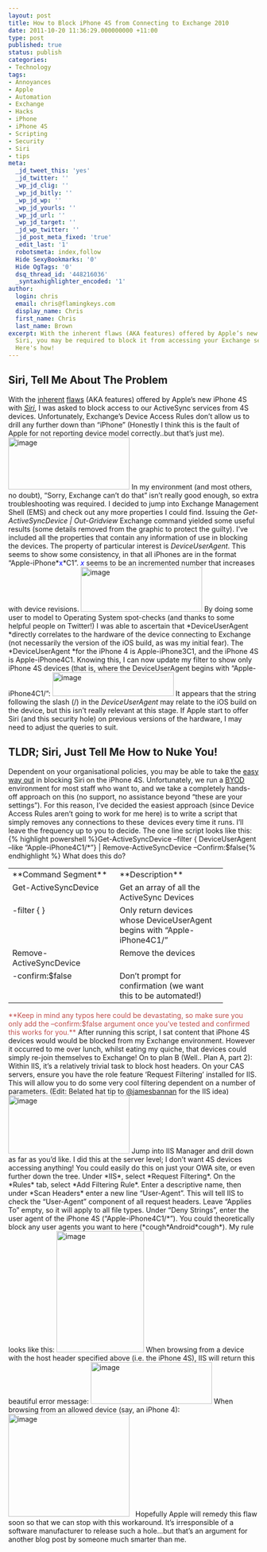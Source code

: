 ```yaml
---
layout: post
title: How to Block iPhone 4S from Connecting to Exchange 2010
date: 2011-10-20 11:36:29.000000000 +11:00
type: post
published: true
status: publish
categories:
- Technology
tags:
- Annoyances
- Apple
- Automation
- Exchange
- Hacks
- iPhone
- iPhone 4S
- Scripting
- Security
- Siri
- tips
meta:
  _jd_tweet_this: 'yes'
  _jd_twitter: ''
  _wp_jd_clig: ''
  _wp_jd_bitly: ''
  _wp_jd_wp: ''
  _wp_jd_yourls: ''
  _wp_jd_url: ''
  _wp_jd_target: ''
  _jd_wp_twitter: ''
  _jd_post_meta_fixed: 'true'
  _edit_last: '1'
  robotsmeta: index,follow
  Hide SexyBookmarks: '0'
  Hide OgTags: '0'
  dsq_thread_id: '448216036'
  _syntaxhighlighter_encoded: '1'
author:
  login: chris
  email: chris@flamingkeys.com
  display_name: Chris
  first_name: Chris
  last_name: Brown
excerpt: With the inherent flaws (AKA features) offered by Apple’s new iPhone 4S with
  Siri, you may be required to block it from accessing your Exchange server via ActiveSync..
  Here's how!
---
```

## 
## Siri, Tell Me About The Problem
With the <a href="http://www.theage.com.au/it-pro/security-it/iphone-4s-security-hole-uncovered-20111019-1m6xt.html">inherent</a> <a href="http://nakedsecurity.sophos.com/2011/10/19/siri-iphone-4s-unlocked/">flaws</a> (AKA features) offered by Apple’s new iPhone 4S with *<a href="http://www.apple.com/iphone/features/siri.html">Siri</a>*, I was asked to block access to our ActiveSync services from 4S devices. Unfortunately, Exchange’s Device Access Rules don’t allow us to drill any further down than “iPhone” (Honestly I think this is the fault of Apple for not reporting device model correctly..but that’s just me).
<a href="https://www.flamingkeys.com/wp-content/uploads/2011/10/image.png"><img style="background-image: none; margin: 0px; padding-left: 0px; padding-right: 0px; display: inline; padding-top: 0px; border-width: 0px;" title="image" src="{{ site.baseurl }}/assets/image_thumb.png" alt="image" width="244" height="105" border="0" /></a>
In my environment (and most others, no doubt), “Sorry, Exchange can’t do that” isn’t really good enough, so extra troubleshooting was required. I decided to jump into Exchange Management Shell (EMS) and check out any more properties I could find. Issuing the *Get-ActiveSyncDevice | Out-Gridview* Exchange command yielded some useful results (some details removed from the graphic to protect the guilty). I’ve included all the properties that contain any information of use in blocking the devices. The property of particular interest is *DeviceUserAgent*. This seems to show some consistency, in that all iPhones are in the format “Apple-iPhone*<span style="color: #0000ff;">x</span>*C1”. *<span style="color: #0000ff;">x</span>* seems to be an incremented number that increases with device revisions.
<a href="https://www.flamingkeys.com/wp-content/uploads/2011/10/image1.png"><img style="background-image: none; margin: 0px; padding-left: 0px; padding-right: 0px; display: inline; padding-top: 0px; border-width: 0px;" title="image" src="{{ site.baseurl }}/assets/image_thumb1.png" alt="image" width="244" height="90" border="0" /></a>
By doing some user to model to Operating System spot-checks (and thanks to some helpful people on Twitter!) I was able to ascertain that *DeviceUserAgent *directly correlates to the hardware of the device connecting to Exchange (not necessarily the version of the iOS build, as was my initial fear). The *DeviceUserAgent *for the iPhone 4 is Apple-iPhone3C1, and the iPhone 4S is Apple-iPhone4C1. Knowing this, I can now update my filter to show only iPhone 4S devices (that is, where the DeviceUserAgent begins with “Apple-iPhone4C1/”:
<a href="https://www.flamingkeys.com/wp-content/uploads/2011/10/image2.png"><img style="background-image: none; margin: 0px; padding-left: 0px; padding-right: 0px; display: inline; padding-top: 0px; border-width: 0px;" title="image" src="{{ site.baseurl }}/assets/image_thumb2.png" alt="image" width="244" height="48" border="0" /></a>
It appears that the string following the slash (/) in the *DeviceUserAgent* may relate to the iOS build on the device, but this isn’t really relevant at this stage. If Apple start to offer Siri (and this security hole) on previous versions of the hardware, I may need to adjust the queries to suit.
## TLDR; Siri, Just Tell Me How to Nuke You!
Dependent on your organisational policies, you may be able to take the <a href="http://support.apple.com/kb/DL1465">easy way out</a> in blocking Siri on the iPhone 4S. Unfortunately, we run a <a href="http://www.zdnet.com/debate/great-debate-bring-your-own-device/6313019">BYOD</a> environment for most staff who want to, and we take a completely hands-off approach on this (no support, no assistance beyond “these are your settings”). For this reason, I’ve decided the easiest approach (since Device Access Rules aren’t going to work for me here) is to write a script that simply removes any connections to these  devices every time it runs. I’ll leave the frequency up to you to decide. The one line script looks like this:
{% highlight powershell %}Get-ActiveSyncDevice –filter { DeviceUserAgent –like “Apple-iPhone4C1/*”} | Remove-ActiveSyncDevice –Confirm:$false{% endhighlight %}
What does this do?
<table width="400" border="0" cellspacing="0" cellpadding="2">
<tbody>
<tr>
<td valign="top" width="200">**Command Segment**</td>
<td valign="top" width="200">**Description**</td>
</tr>
<tr>
<td valign="top" width="200">Get-ActiveSyncDevice</td>
<td valign="top" width="200">Get an array of all the ActiveSync Devices</td>
</tr>
<tr>
<td valign="top" width="200">-filter { }</td>
<td valign="top" width="200">Only return devices whose DeviceUserAgent begins with “Apple-iPhone4C1/”</td>
</tr>
<tr>
<td valign="top" width="200">Remove-ActiveSyncDevice</td>
<td valign="top" width="200">Remove the devices</td>
</tr>
<tr>
<td valign="top" width="200">-confirm:$false</td>
<td valign="top" width="200">Don’t prompt for confirmation (we want this to be automated!)</td>
</tr>
</tbody>
</table>
<span style="color: #c0504d;">**Keep in mind any typos here could be devastating, so make sure you only add the –confirm:$false argument once you’ve tested and confirmed this works for you.**</span>
After running this script, I sat content that iPhone 4S devices would would be blocked from my Exchange environment. However it occurred to me over lunch, whilst eating my quiche, that devices could simply re-join themselves to Exchange! On to plan B (Well.. Plan A, part 2):
Within IIS, it’s a relatively trivial task to block host headers. On your CAS servers, ensure you have the role feature ‘Request Filtering’ installed for IIS. This will allow you to do some very cool filtering dependent on a number of parameters. (Edit: Belated hat tip to <a href="http://twitter.com/jamesbannan" target="_blank">@jamesbannan</a> for the IIS idea)
<a href="https://www.flamingkeys.com/wp-content/uploads/2011/10/image3.png"><img style="background-image: none; margin: 0px; padding-left: 0px; padding-right: 0px; display: inline; padding-top: 0px; border-width: 0px;" title="image" src="{{ site.baseurl }}/assets/image_thumb3.png" alt="image" width="244" height="117" border="0" /></a>
Jump into IIS Manager and drill down as far as you’d like. I did this at the server level; I don’t want 4S devices accessing anything! You could easily do this on just your OWA site, or even further down the tree.
Under *IIS*, select *Request Filtering*. On the *Rules* tab, select *Add Filtering Rule*. Enter a descriptive name, then under *Scan Headers* enter a new line “User-Agent”. This will tell IIS to check the “User-Agent” component of all request headers. Leave “Applies To” empty, so it will apply to all file types. Under “Deny Strings”, enter the user agent of the iPhone 4S (“Apple-iPhone4C1/*”). You could theoretically block any user agents you want to here (*cough*Android*cough*). My rule looks like this:
<a href="https://www.flamingkeys.com/wp-content/uploads/2011/10/image4.png"><img style="background-image: none; padding-left: 0px; padding-right: 0px; display: inline; padding-top: 0px; border-width: 0px;" title="image" src="{{ site.baseurl }}/assets/image_thumb4.png" alt="image" width="176" height="244" border="0" /></a>
When browsing from a device with the host header specified above (i.e. the iPhone 4S), IIS will return this beautiful error message:
<a href="https://www.flamingkeys.com/wp-content/uploads/2011/10/image5.png"><img style="background-image: none; margin: 0px; padding-left: 0px; padding-right: 0px; display: inline; padding-top: 0px; border-width: 0px;" title="image" src="{{ site.baseurl }}/assets/image_thumb5.png" alt="image" width="244" height="84" border="0" /></a>
When browsing from an allowed device (say, an iPhone 4):
<a href="https://www.flamingkeys.com/wp-content/uploads/2011/10/image6.png"><img style="background-image: none; margin: 0px; padding-left: 0px; padding-right: 0px; display: inline; padding-top: 0px; border-width: 0px;" title="image" src="{{ site.baseurl }}/assets/image_thumb6.png" alt="image" width="244" height="207" border="0" /></a>
&nbsp;
Hopefully Apple will remedy this flaw soon so that we can stop with this workaround. It’s irresponsible of a software manufacturer to release such a hole...but that’s an argument for another blog post by someone much smarter than me.
